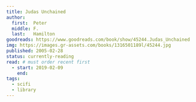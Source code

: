 ```yaml
---
title: Judas Unchained
author: 
  first:  Peter
  middle: F.
  last:   Hamilton
goodreads: https://www.goodreads.com/book/show/45244.Judas_Unchained
img: https://images.gr-assets.com/books/1316501189l/45244.jpg
published: 2005-02-28
status: currently-reading
read: # must order recent first
  - start: 2019-02-09
    end: 
tags: 
  - scifi
  - library
---
```


